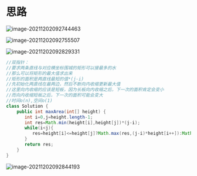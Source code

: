 # 思路

![image-20211202092744463](C:\Users\28635\AppData\Roaming\Typora\typora-user-images\image-20211202092744463.png)

![image-20211202092755507](C:\Users\28635\AppData\Roaming\Typora\typora-user-images\image-20211202092755507.png)

![image-20211202092829331](C:\Users\28635\AppData\Roaming\Typora\typora-user-images\image-20211202092829331.png)

```java
//双指针：
//要求两条直线与对应横坐标围城的矩形可以接最多的水
//那么可以将矩形的最大值求出来
//矩形的面积是两直线最短的值*(j-i)
//先初始化两直线在最两边，然后不断向内收缩更新最大值
//这里向内收缩的应该是短板，因为长板向内收缩之后，下一次的面积肯定会变小
//而向内收缩短板之后，下一次的面积可能会变大
//时间o(n),空间o(1)
class Solution {
    public int maxArea(int[] height) {
       int i=0,j=height.length-1;
       int res=Math.min(height[i],height[j])*(j-i);
       while(i<j){
          res=height[i]<=height[j]?Math.max(res,(j-i)*height[i++]):Math.max(res,(j-i)*height[j--]);
       }
       return res;
    }
}
```

![image-20211202092844193](C:\Users\28635\AppData\Roaming\Typora\typora-user-images\image-20211202092844193.png)

